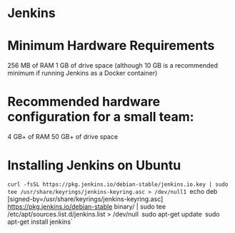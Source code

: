 # Jenkins


# Minimum Hardware Requirements
256 MB of RAM
1 GB of drive space (although 10 GB is a recommended minimum if running Jenkins as a Docker container)


# Recommended hardware configuration for a small team:
4 GB+ of RAM
50 GB+ of drive space

# Installing Jenkins on Ubuntu
`curl -fsSL https://pkg.jenkins.io/debian-stable/jenkins.io.key | sudo tee /usr/share/keyrings/jenkins-keyring.asc > /dev/null1
`echo deb [signed-by=/usr/share/keyrings/jenkins-keyring.asc] https://pkg.jenkins.io/debian-stable binary/ | sudo tee /etc/apt/sources.list.d/jenkins.list > /dev/null`
`sudo apt-get update`
`sudo apt-get install jenkins`
